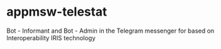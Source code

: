 # appmsw-telestat
Bot - Informant and Bot - Admin in the Telegram messenger for based on Interoperability IRIS technology
